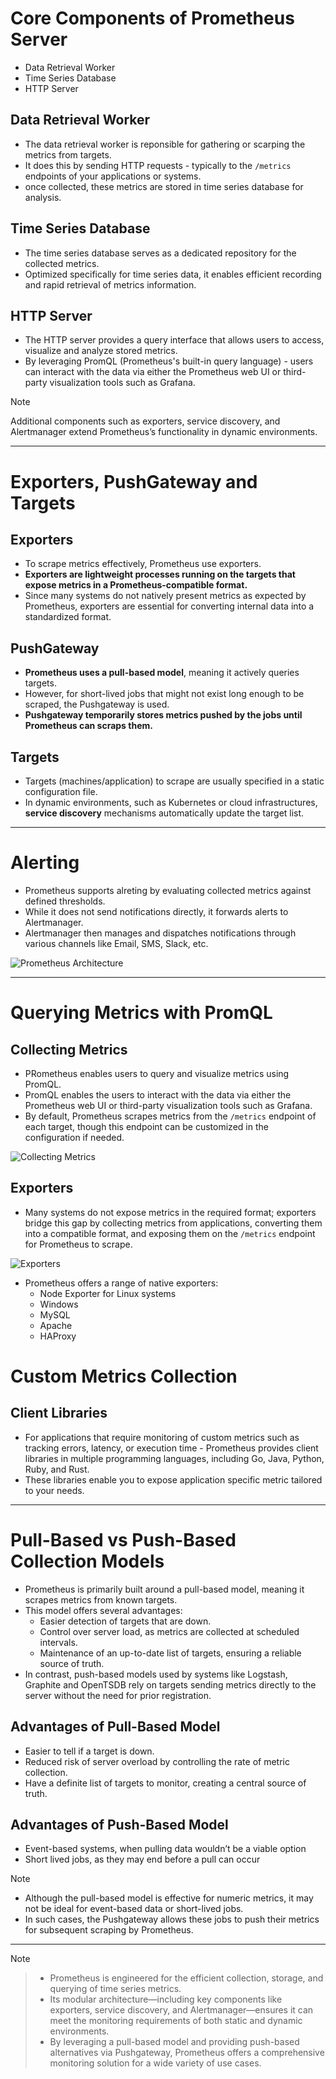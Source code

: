 # Core Components of Prometheus Server
- Data Retrieval Worker
- Time Series Database
- HTTP Server

## Data Retrieval Worker
- The data retrieval worker is reponsible for gathering or scarping the metrics from targets.
- It does this by sending HTTP requests - typically to the <code>/metrics</code> endpoints of your applications or systems.
- once collected, these metrics are stored in time series database for analysis.

## Time Series Database
- The time series database serves as a dedicated repository for the collected metrics.
- Optimized specifically for time series data, it enables efficient recording and rapid retrieval of metrics information.

## HTTP Server
- The HTTP server provides a query interface that allows users to access, visualize and analyze stored metrics.
- By leveraging PromQL (Prometheus's built-in query language) - users can interact with the data via either the Prometheus web UI or third-party visualization tools such as Grafana.

> [!NOTE]
> Additional components such as exporters, service discovery, and Alertmanager extend Prometheus’s functionality in dynamic environments.

---

# Exporters, PushGateway and Targets
## Exporters
- To scrape metrics effectively, Prometheus use exporters.
- **Exporters are lightweight processes running on the targets that expose metrics in a Prometheus-compatible format.**
- Since many systems do not natively present metrics as expected by Prometheus, exporters are essential for converting internal data into a standardized format.

## PushGateway
- **Prometheus uses a pull-based model**, meaning it actively queries targets.
- However, for short-lived jobs that might not exist long enough to be scraped, the Pushgateway is used.
- **Pushgateway temporarily stores metrics pushed by the jobs until Prometheus can scraps them.**

## Targets
- Targets (machines/application) to scrape are usually specified in a static configuration file. 
- In dynamic environments, such as Kubernetes or cloud infrastructures, **service discovery** mechanisms automatically update the target list.

---

# Alerting
- Prometheus supports alreting by evaluating collected metrics against defined thresholds.
- While it does not send notifications directly, it forwards alerts to Alertmanager.
- Alertmanager then manages and dispatches notifications through various channels like Email, SMS, Slack, etc.

![Prometheus Architecture](images/prometheus-architecture.png)

---

# Querying Metrics with PromQL
## Collecting Metrics
- PRometheus enables users to query and visualize metrics using PromQL.
- PromQL enables the users to interact with the data via either the Prometheus web UI or third-party visualization tools such as Grafana.
- By default, Prometheus scrapes metrics from the <code>/metrics</code> endpoint of each target, though this endpoint can be customized in the configuration if needed.

![Collecting Metrics](images/collecting-metrics.png)

## Exporters
- Many systems do not expose metrics in the required format; exporters bridge this gap by collecting metrics from applications, converting them into a compatible format, and exposing them on the <code>/metrics</code> endpoint for Prometheus to scrape.

![Exporters](images/exporters.png)

- Prometheus offers a range of native exporters: 
    - Node Exporter for Linux systems
    - Windows
    - MySQL
    - Apache
    - HAProxy

# Custom Metrics Collection
## Client Libraries
- For applications that require monitoring of custom metrics such as tracking errors, latency, or execution time - Prometheus provides client libraries in multiple programming languages, including Go, Java, Python, Ruby, and Rust.
- These libraries enable you to expose application specific metric tailored to your needs.

---

# Pull-Based vs Push-Based Collection Models
- Prometheus is primarily built around a pull-based model, meaning it scrapes metrics from known targets.
- This model offers several advantages:
    - Easier detection of targets that are down.
    - Control over server load, as metrics are collected at scheduled intervals.
    - Maintenance of an up-to-date list of targets, ensuring a reliable source of truth.
- In contrast, push-based models used by systems like Logstash, Graphite and OpenTSDB rely on targets sending metrics directly to the server without the need for prior registration.

## Advantages of Pull-Based Model
- Easier to tell if a target is down.
- Reduced risk of server overload by controlling the rate of metric collection.
- Have a definite list of targets to monitor, creating a central source of truth.

## Advantages of Push-Based Model
- Event-based systems, when pulling data wouldn’t be a viable option
- Short lived jobs, as they may end before a pull can occur

> [!NOTE]
> - Although the pull-based model is effective for numeric metrics, it may not be ideal for event-based data or short-lived jobs.
> - In such cases, the Pushgateway allows these jobs to push their metrics for subsequent scraping by Prometheus.

---

> [!NOTE]

> - Prometheus is engineered for the efficient collection, storage, and querying of time series metrics. 
> - Its modular architecture—including key components like exporters, service discovery, and Alertmanager—ensures it can meet the monitoring requirements of both static and dynamic environments. 
> - By leveraging a pull-based model and providing push-based alternatives via Pushgateway, Prometheus offers a comprehensive monitoring solution for a wide variety of use cases.
